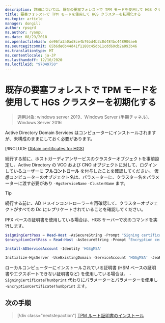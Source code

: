 ```yaml
---
description: 詳細については、既存の要塞フォレストで TPM モードを使用して HGS クラスターを初期化する方法に関するページを参照してください。
title: 要塞フォレストで TPM モードを使用して HGS クラスターを初期化する
ms.topic: article
manager: dongill
author: rpsqrd
ms.author: ryanpu
ms.date: 08/29/2018
ms.openlocfilehash: de96fa3a0ad8ce4b76bd4b3c0d484bc448906ae6
ms.sourcegitcommit: 65b6de6b44d41f1180c45db11cdd60cb2a093b46
ms.translationtype: MT
ms.contentlocale: ja-JP
ms.lasthandoff: 12/10/2020
ms.locfileid: "97049750"
---
```

# <a name="initialize-the-hgs-cluster-using-tpm-mode-in-an-existing-bastion-forest"></a>既存の要塞フォレストで TPM モードを使用して HGS クラスターを初期化する

>適用対象: windows server 2019、Windows Server (半期チャネル)、Windows Server 2016

Active Directory Domain Services はコンピューターにインストールされますが、未構成のままにしておく必要があります。

[!INCLUDE [Obtain certificates for HGS](../../../includes/guarded-fabric-initialize-hgs-default-step-two.md)]

続行する前に、ホストガーディアンサービスのクラスターオブジェクトを事前設定し、Active Directory の VCO および CNO オブジェクトに対して、ログインしているユーザーに **フルコントロール** を付与したことを確認してください。
仮想コンピューターのオブジェクト名は、パラメーターに、クラスター名をパラメーターに渡す必要があり `-HgsServiceName` `-ClusterName` ます。

> [!TIP]
> 続行する前に、AD ドメインコントローラーを再確認して、クラスターオブジェクトがすべての Dc にレプリケートされていることを確認してください。

PFX ベースの証明書を使用している場合は、HGS サーバーで次のコマンドを実行します。

```powershell
$signingCertPass = Read-Host -AsSecureString -Prompt "Signing certificate password"
$encryptionCertPass = Read-Host -AsSecureString -Prompt "Encryption certificate password"

Install-ADServiceAccount -Identity 'HGSgMSA'

Initialize-HgsServer -UseExistingDomain -ServiceAccount 'HGSgMSA' -JeaReviewersGroup 'HgsJeaReviewers' -JeaAdministratorsGroup 'HgsJeaAdmins' -HgsServiceName 'HgsService' -SigningCertificatePath '.\signCert.pfx' -SigningCertificatePassword $signPass -EncryptionCertificatePath '.\encCert.pfx' -EncryptionCertificatePassword $encryptionCertPass -TrustTpm
```

ローカルコンピューターにインストールされている証明書 (HSM ベースの証明書やエクスポートできない証明書など) を使用している場合は、 `-SigningCertificateThumbprint` 代わりにパラメーターとパラメーターを使用し `-EncryptionCertificateThumbprint` ます。

## <a name="next-step"></a>次の手順

> [!div class="nextstepaction"]
> [TPM ルート証明書のインストール](guarded-fabric-install-trusted-tpm-root-certificates.md)
